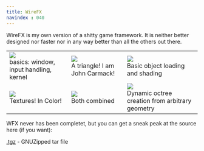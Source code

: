 ```yaml
--- 
title: WireFX
navindex : 040
---
```


WireFX is my own version of a shitty game framework. It is neither better designed nor
faster nor in any way better than all the others out there.

<table>
    <tr width="100%">
        <td>
            <a href="/images/wfx/basics.png">
            <img id="screenshot" src="/images/wfx/basics_thumb.png"/>
            </a><br/>
            basics: window, input handling, kernel
        </td>
        <td>
            <a href="/images/wfx/triangle.png">
            <img id="screenshot" src="/images/wfx/triangle_thumb.png"/>
            </a><br/>
            A triangle! I am John Carmack!
        </td>
        <td>
            <a href="/images/wfx/object.png">
            <img id="screenshot" src="/images/wfx/object_thumb.png"/>
            </a><br/>
            Basic object loading and shading
        </td>
    </tr>
    <tr width="100%">
        <td>
            <a href="/images/wfx/textures.png">
            <img id="screenshot" src="/images/wfx/textures_thumb.png"/>
            </a><br/>
            Textures! In Color!
        </td>
        <td>
            <a href="/images/wfx/texobj.png">
            <img id="screenshot" src="/images/wfx/texobj_thumb.png"/>
            </a><br/>
            Both combined
        </td>
        <td>
            <a href="/images/wfx/octree.png">
            <img id="screenshot" src="/images/wfx/octree_thumb.png"/>
            </a><br/>
            Dynamic octree creation from arbitrary geometry
        </td>
    </tr>
</table>


WFX never has been completet, but you can get a sneak peak at the source here (if you want):

[.tgz](/files/tinkerings/WFX.tgz) - GNUZipped tar file

